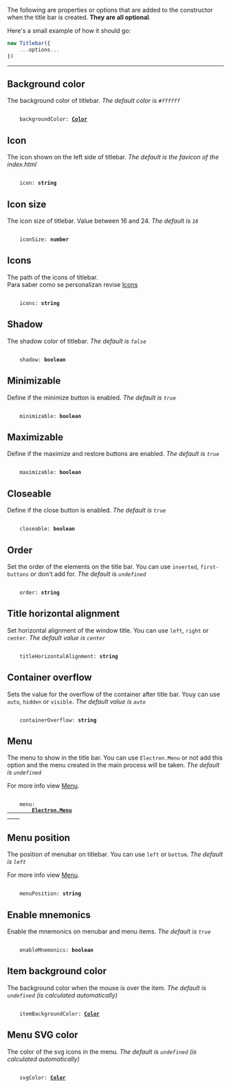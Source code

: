 The following are properties or options that are added to the constructor when the title bar is created. **They are all optional**.

Here's a small example of how it should go:

```js
new Titlebar({
    ...options...
})
```

---

## Background color

The background color of titlebar. _The default color is `#ffffff`_

<code>
    backgroundColor: <b><a href="Color">Color</a></b>
</code>

## Icon

The icon shown on the left side of titlebar. _The default is the favicon of the index.html_

<code>
    icon: <b>string</b>
</code>

## Icon size

The icon size of titlebar. Value between 16 and 24. _The default is `16`_

<code>
    iconSize: <b>number</b>
</code>

## Icons

The path of the icons of titlebar.<br>
Para saber como se personalizan revise [Icons](Icons)

<code>
    icons: <b>string</b>
</code>

## Shadow

The shadow color of titlebar. _The default is `false`_

<code>
    shadow: <b>boolean</b>
</code>

## Minimizable

Define if the minimize button is enabled. _The default is `true`_

<code>
    minimizable: <b>boolean</b>
</code>

## Maximizable

Define if the maximize and restore buttons are enabled. _The default is `true`_

<code>
    maximizable: <b>boolean</b>
</code>

## Closeable

Define if the close button is enabled. _The default is `true`_

<code>
    closeable: <b>boolean</b>
</code>

## Order

Set the order of the elements on the title bar. You can use `inverted`, `first-buttons` or don't add for. _The default is `undefined`_

<code>
    order: <b>string</b>
</code>

## Title horizontal alignment

Set horizontal alignment of the window title. You can use `left`, `right` or `center`. _The default value is `center`_

<code>
    titleHorizontalAlignment: <b>string</b>
</code>

## Container overflow

Sets the value for the overflow of the container after title bar. Youy can use `auto`, `hidden` or `visible`. _The default value is `auto`_

<code>
    containerOverflow: <b>string</b>
</code>

## Menu

The menu to show in the title bar. You can use `Electron.Menu` or not add this option and the menu created in the main process will be taken. _The default is `undefined`_

For more info view [Menu](Menu). 

<code>
    menu: <a href="https://www.electronjs.org/es/docs/latest/api/menu">
        <b>Electron.Menu</b>
    </a>
</code>

## Menu position

The position of menubar on titlebar. You can use `left` or `bottom`. _The default is `left`_ 

For more info view [Menu](Menu). 

<code>
    menuPosition: <b>string</b>
</code>

## Enable mnemonics

Enable the mnemonics on menubar and menu items. _The default is `true`_ 

<code>
    enableMnemonics: <b>boolean</b>
</code>

## Item background color

The background color when the mouse is over the item. _The default is `undefined` (is calculated automatically)_ 

<code>
    itemBackgroundColor: <b><a href="Color">Color</a></b>
</code>

## Menu SVG color

The color of the svg icons in the menu. _The default is `undefined` (is calculated automatically)_ 

<code>
    svgColor: <b><a href="Color">Color</a></b>
</code>
